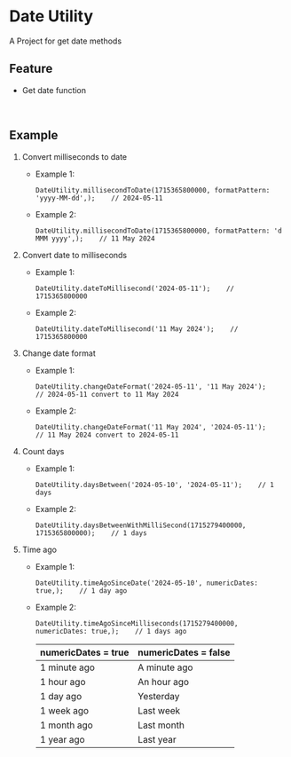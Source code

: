 # Date Utility

A Project for get date methods

## Feature

- Get date function

&#10240; <!-- line space -->
&#10240; <!-- line space -->


## Example

1. Convert milliseconds to date

    - Example 1:
 
          DateUtility.millisecondToDate(1715365800000, formatPattern: 'yyyy-MM-dd',);    // 2024-05-11
      
    - Example 2:
 
          DateUtility.millisecondToDate(1715365800000, formatPattern: 'd MMM yyyy',);    // 11 May 2024
          
2. Convert date to milliseconds

    - Example 1:
 
          DateUtility.dateToMillisecond('2024-05-11');    // 1715365800000
      
    - Example 2:
 
          DateUtility.dateToMillisecond('11 May 2024');    // 1715365800000

3. Change date format

    - Example 1:
 
          DateUtility.changeDateFormat('2024-05-11', '11 May 2024');    // 2024-05-11 convert to 11 May 2024
      
    - Example 2:
 
          DateUtility.changeDateFormat('11 May 2024', '2024-05-11');    // 11 May 2024 convert to 2024-05-11

4. Count days
  
    - Example 1:
 
          DateUtility.daysBetween('2024-05-10', '2024-05-11');    // 1 days
      
    - Example 2:
 
          DateUtility.daysBetweenWithMilliSecond(1715279400000, 1715365800000);    // 1 days

5. Time ago
   
    - Example 1:
 
          DateUtility.timeAgoSinceDate('2024-05-10', numericDates: true,);    // 1 day ago
      
    - Example 2:
 
          DateUtility.timeAgoSinceMilliseconds(1715279400000, numericDates: true,);    // 1 days ago

      | numericDates = true | numericDates = false |
      |-------------------- | -------------------- |
      | 1 minute ago        | A minute ago         |
      | 1 hour ago          | An hour ago          |  
      | 1 day ago           | Yesterday            |
      | 1 week ago          | Last week            |
      | 1 month ago         | Last month           |
      | 1 year ago          | Last year            |




   